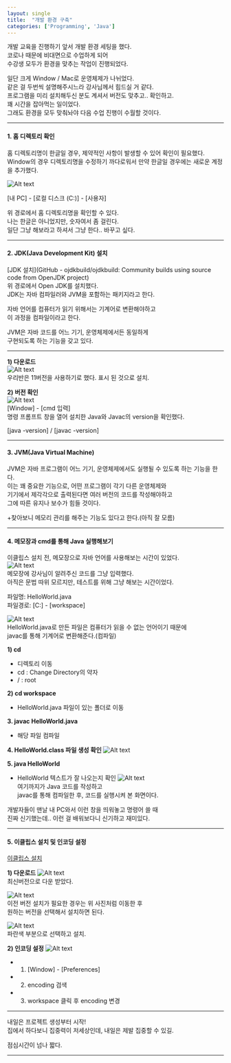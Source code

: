 ```yaml
---
layout: single
title:  "개발 환경 구축"
categories: ['Programming', 'Java']
---
```


개발 교육을 진행하기 앞서 개발 환경 세팅을 했다.   
코로나 때문에 비대면으로 수업하게 되어   
수강생 모두가 환경을 맞추는 작업이 진행되었다.   
 

일단 크게 Window / Mac로 운영체제가 나뉘었다.   
같은 걸 두번씩 설명해주시느라 강사님께서 힘드실 거 같다.   
프로그램을 미리 설치해두신 분도 계셔서 버전도 맞추고.. 확인하고.   
꽤 시간을 잡아먹는 일이었다.   
그래도 환경을 모두 맞춰놔야 다음 수업 진행이 수월할 것이다.   
* * *
#### 1. 홈 디렉토리 확인   
홈 디렉토리명이 한글일 경우, 제약적인 사항이 발생할 수 있어 확인이 필요했다.   
Window의 경우 디렉토리명을 수정하기 까다로워서 만약 한글일 경우에는 새로운 계정을 추가했다.   
   
![Alt text](/assets/images/setting_java03.jpg)   
   
      
   
[내 PC] - [로컬 디스크 (C:)] - [사용자]
   
    
   
위 경로에서 홈 디렉토리명을 확인할 수 있다.   
나는 한글은 아니었지만, 숫자여서 좀 걸린다.   
일단 그냥 해보라고 하셔서 그냥 한다.. 바꾸고 싶다.   
* * *
#### 2. JDK(Java Development Kit) 설치   
[JDK 설치](GitHub - ojdkbuild/ojdkbuild: Community builds using source code from OpenJDK project)   
위 경로에서 Open JDK를 설치했다.   
JDK는 자바 컴파일러와 JVM을 포함하는 패키지라고 한다.   
   
 
자바 언어를 컴퓨터가 읽기 위해서는 기계어로 변환해야하고   
이 과정을 컴파일이라고 한다.   
   
JVM은 자바 코드를 어느 기기, 운영체제에서든 동일하게   
구현되도록 하는 기능을 갖고 있다.   
* * *
**1) 다운로드**   
![Alt text](/assets/images/setting_java01.jpg)      
우리반은 11버전을 사용하기로 했다. 표시 된 것으로 설치.   
   
      
**2) 버전 확인**   
![Alt text](/assets/images/setting_java02.jpg)    
[Window] - [cmd 입력]   
명령 프롬프트 창을 열어 설치한 Java와 Javac의 version을 확인했다.   
   
      
         
[java -version] / [javac -version]   
* * *
#### 3. JVM(Java Virtual Machine)   
JVM은 자바 프로그램이 어느 기기, 운영체제에서도 실행될 수 있도록 하는 기능을 한다.   
이는 꽤 중요한 기능으로, 어떤 프로그램이 각기 다른 운영체제와   
기기에서 제각각으로 출력된다면 여러 버전의 코드를 작성해야하고   
그에 따른 유지나 보수가 힘들 것이다.   
   
+찾아보니 메모리 관리를 해주는 기능도 있다고 한다.(아직 잘 모름)   
* * *
#### 4. 메모장과 cmd를 통해 Java 실행해보기
이클립스 설치 전, 메모장으로 자바 언어를 사용해보는 시간이 있었다.   
![Alt text](/assets/images/setting_java04.jpg)   
메모장에 강사님이 알려주신 코드를 그냥 입력했다.   
아직은 문법 따위 모르지만, 테스트를 위해 그냥 해보는 시간이었다.   
   
파일명: HelloWorld.java   
파일경로: [C:] - [workspace]   
   
![Alt text](/assets/images/setting_java05.jpg)      
HelloWorld.java로 만든 파일은 컴퓨터가 읽을 수 없는 언어이기 때문에   
javac를 통해 기계어로 변환해준다.(컴파일)   
   
**1) cd**
* 디렉토리 이동   
* cd : Change Directory의 약자   
* / : root   
   
**2) cd workspace**
* HelloWorld.java 파일이 있는 폴더로 이동   
   
**3. javac HelloWorld.java**
* 해당 파일 컴파일   
   
**4. HelloWorld.class 파일 생성 확인**
![Alt text](/assets/images/setting_java06.jpg)   
   
**5. java HelloWorld**
* HelloWorld 텍스트가 잘 나오는지 확인
![Alt text](/assets/images/setting_java07.jpg)   
여기까지가 Java 코드를 작성하고   
javac를 통해 컴파일한 후, 코드를 실행시켜 본 화면이다.   
   
개발자들이 맨날 내 PC와서 이런 창을 띄워놓고 명령어 쓸 때   
진짜 신기했는데.. 이런 걸 배워보다니 신기하고 재미있다.   
* * *
#### 5. 이클립스 설치 및 인코딩 설정
[이클립스 설치](https://www.eclipse.org)
   
**1) 다운로드**
![Alt text](/assets/images/setting_java08.jpg)   
최신버전으로 다운 받았다.   
   
![Alt text](/assets/images/setting_java09.jpg)   
이전 버전 설치가 필요한 경우는 위 사진처럼 이동한 후   
원하는 버전을 선택해서 설치하면 된다.   
   
![Alt text](/assets/images/setting_java10.jpg)   
파란색 부분으로 선택하고 설치.   
   
**2) 인코딩 설정**
![Alt text](/assets/images/setting_java11.jpg)      
* 1) [Window] - [Preferences]   
* 2) encoding 검색   
* 3) workspace 클릭 후 encoding 변경   
   
* * *
   
내일은 프로젝트 생성부터 시작!   
집에서 하다보니 집중력이 저세상인데, 내일은 제발 집중할 수 있길.   
   
점심시간이 넘나 짧다.   
   
   
   
   
   
***
